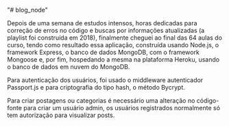 "# blog_node" 

Depois de uma semana de estudos intensos, horas dedicadas para correção de erros no código e buscas por informações atualizadas (a playlist foi construída em 2018), finalmente cheguei ao final das 64 aulas do curso, tendo como resultado essa aplicação, construída usando Node.js, o framework Express, o banco de dados MongoDB, com o framework Mongoose e, por fim, hospedando a mesma na plataforma Heroku, usando o banco de dados em nuvem do MongoDB. 

Para autenticação dos usuários, foi usado o middleware autenticador Passport.js e para criptografia do tipo hash, o método Bycrypt. 

Para criar postagens ou categorias é necessário uma alteração no código-fonte para criar um usuário admin, os usuários registrados normalmente só tem autorização para visualizar posts.

